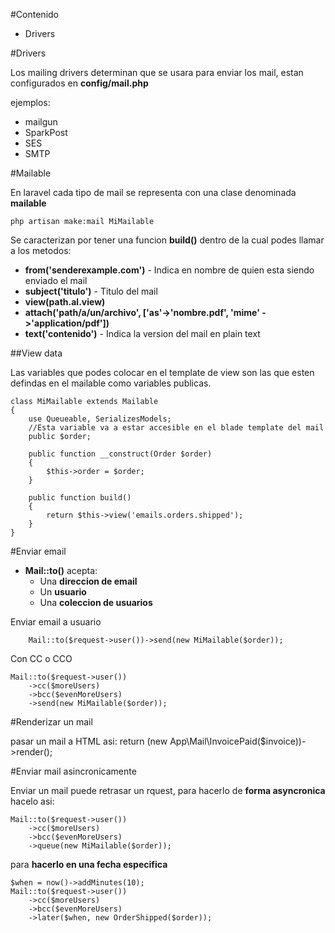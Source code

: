 


#Contenido

* Drivers






#Drivers

Los mailing drivers determinan que se usara para enviar los mail, estan configurados en **config/mail.php**

ejemplos: 

*  mailgun
*  SparkPost 
*  SES
*  SMTP


#Mailable

En laravel cada tipo de mail se representa con una clase denominada **mailable**

	php artisan make:mail MiMailable
	
	
Se caracterizan por tener una funcion **build()** dentro de la cual podes llamar a los metodos:

* **from('senderexample.com')** - Indica en nombre de quien esta siendo enviado el mail
* **subject('titulo')** - Titulo del mail
* **view(path.al.view)**
* **attach('path/a/un/archivo', ['as'->'nombre.pdf', 'mime' ->'application/pdf'])**
* **text('contenido')** - Indica la version del mail en plain text


##View data

Las variables que podes colocar en el template de view son las que esten defindas en el mailable como variables publicas.

	class MiMailable extends Mailable
	{
	    use Queueable, SerializesModels;
		//Esta variable va a estar accesible en el blade template del mail
	    public $order;
	
	    public function __construct(Order $order)
	    {
	        $this->order = $order;
	    }
	
	    public function build()
	    {
	        return $this->view('emails.orders.shipped');
	    }
	}
	
#Enviar email

* **Mail::to()** acepta:
	* Una **direccion de email**
	* Un **usuario**
	* Una **coleccion de usuarios**

Enviar email a usuario

        Mail::to($request->user())->send(new MiMailable($order));
		
Con CC o CCO

	Mail::to($request->user())
	    ->cc($moreUsers)
	    ->bcc($evenMoreUsers)
	    ->send(new MiMailable($order));


#Renderizar un mail

pasar un mail a HTML asi:
	return (new App\Mail\InvoicePaid($invoice))->render();

#Enviar mail asincronicamente

Enviar un mail puede retrasar un rquest, para hacerlo de **forma asyncronica** hacelo asi:

	Mail::to($request->user())
	    ->cc($moreUsers)
	    ->bcc($evenMoreUsers)
	    ->queue(new MiMailable($order));

para **hacerlo en una fecha especifica**

	$when = now()->addMinutes(10);
	Mail::to($request->user())
		->cc($moreUsers)
		->bcc($evenMoreUsers)
		->later($when, new OrderShipped($order));
<!--stackedit_data:
eyJoaXN0b3J5IjpbMTk3NTczNjQ4Nl19
-->